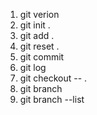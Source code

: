 1. git verion
2. git init .
3. git add .
4. git reset .
5. git commit
6. git log
7. git checkout -- .
8. git branch <nombre-de-la-rama>
9. git branch --list